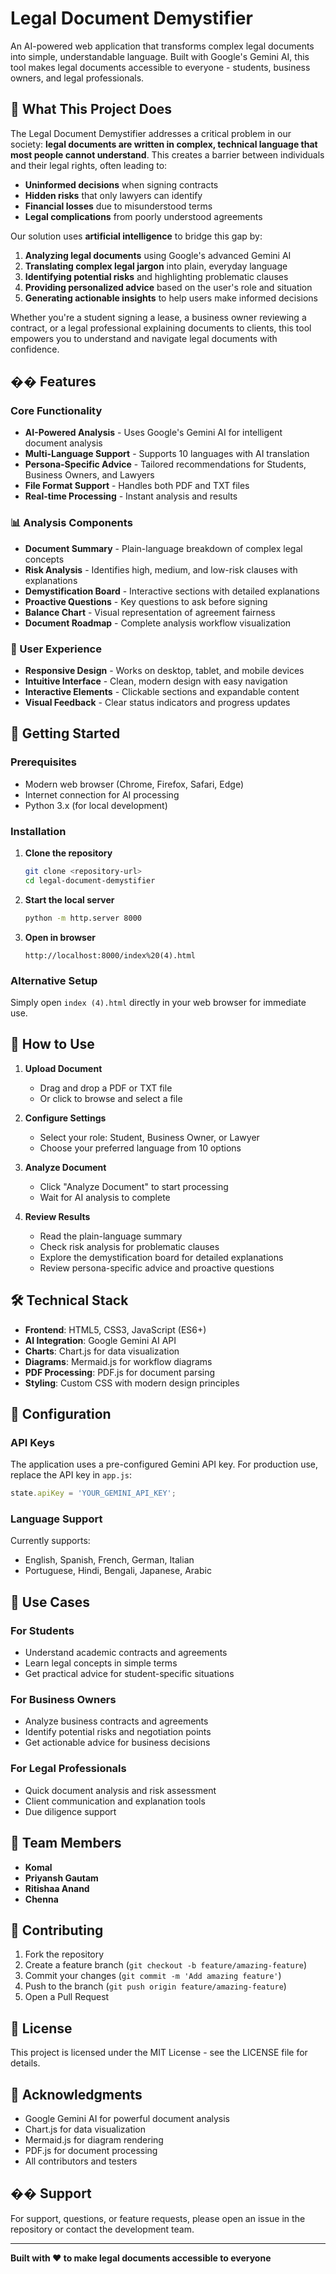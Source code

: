 # Legal Document Demystifier

An AI-powered web application that transforms complex legal documents into simple, understandable language. Built with Google's Gemini AI, this tool makes legal documents accessible to everyone - students, business owners, and legal professionals.

## 🎯 What This Project Does

The Legal Document Demystifier addresses a critical problem in our society: **legal documents are written in complex, technical language that most people cannot understand**. This creates a barrier between individuals and their legal rights, often leading to:

- **Uninformed decisions** when signing contracts
- **Hidden risks** that only lawyers can identify
- **Financial losses** due to misunderstood terms
- **Legal complications** from poorly understood agreements

Our solution uses **artificial intelligence** to bridge this gap by:

1. **Analyzing legal documents** using Google's advanced Gemini AI
2. **Translating complex legal jargon** into plain, everyday language
3. **Identifying potential risks** and highlighting problematic clauses
4. **Providing personalized advice** based on the user's role and situation
5. **Generating actionable insights** to help users make informed decisions

Whether you're a student signing a lease, a business owner reviewing a contract, or a legal professional explaining documents to clients, this tool empowers you to understand and navigate legal documents with confidence.

## �� Features

### Core Functionality
- **AI-Powered Analysis** - Uses Google's Gemini AI for intelligent document analysis
- **Multi-Language Support** - Supports 10 languages with AI translation
- **Persona-Specific Advice** - Tailored recommendations for Students, Business Owners, and Lawyers
- **File Format Support** - Handles both PDF and TXT files
- **Real-time Processing** - Instant analysis and results

### 📊 Analysis Components
- **Document Summary** - Plain-language breakdown of complex legal concepts
- **Risk Analysis** - Identifies high, medium, and low-risk clauses with explanations
- **Demystification Board** - Interactive sections with detailed explanations
- **Proactive Questions** - Key questions to ask before signing
- **Balance Chart** - Visual representation of agreement fairness
- **Document Roadmap** - Complete analysis workflow visualization

### 🎨 User Experience
- **Responsive Design** - Works on desktop, tablet, and mobile devices
- **Intuitive Interface** - Clean, modern design with easy navigation
- **Interactive Elements** - Clickable sections and expandable content
- **Visual Feedback** - Clear status indicators and progress updates

## 🚀 Getting Started

### Prerequisites
- Modern web browser (Chrome, Firefox, Safari, Edge)
- Internet connection for AI processing
- Python 3.x (for local development)

### Installation

1. **Clone the repository**
   ```bash
   git clone <repository-url>
   cd legal-document-demystifier
   ```

2. **Start the local server**
   ```bash
   python -m http.server 8000
   ```

3. **Open in browser**
   ```
   http://localhost:8000/index%20(4).html
   ```

### Alternative Setup
Simply open `index (4).html` directly in your web browser for immediate use.

## 📖 How to Use

1. **Upload Document**
   - Drag and drop a PDF or TXT file
   - Or click to browse and select a file

2. **Configure Settings**
   - Select your role: Student, Business Owner, or Lawyer
   - Choose your preferred language from 10 options

3. **Analyze Document**
   - Click "Analyze Document" to start processing
   - Wait for AI analysis to complete

4. **Review Results**
   - Read the plain-language summary
   - Check risk analysis for problematic clauses
   - Explore the demystification board for detailed explanations
   - Review persona-specific advice and proactive questions

## 🛠️ Technical Stack

- **Frontend**: HTML5, CSS3, JavaScript (ES6+)
- **AI Integration**: Google Gemini AI API
- **Charts**: Chart.js for data visualization
- **Diagrams**: Mermaid.js for workflow diagrams
- **PDF Processing**: PDF.js for document parsing
- **Styling**: Custom CSS with modern design principles


## 🔧 Configuration

### API Keys
The application uses a pre-configured Gemini API key. For production use, replace the API key in `app.js`:

```javascript
state.apiKey = 'YOUR_GEMINI_API_KEY';
```

### Language Support
Currently supports:
- English, Spanish, French, German, Italian
- Portuguese, Hindi, Bengali, Japanese, Arabic

## 🎯 Use Cases

### For Students
- Understand academic contracts and agreements
- Learn legal concepts in simple terms
- Get practical advice for student-specific situations

### For Business Owners
- Analyze business contracts and agreements
- Identify potential risks and negotiation points
- Get actionable advice for business decisions

### For Legal Professionals
- Quick document analysis and risk assessment
- Client communication and explanation tools
- Due diligence support

## 👥 Team Members

- **Komal**
- **Priyansh Gautam**
- **Ritishaa Anand**
- **Chenna**

## 🤝 Contributing

1. Fork the repository
2. Create a feature branch (`git checkout -b feature/amazing-feature`)
3. Commit your changes (`git commit -m 'Add amazing feature'`)
4. Push to the branch (`git push origin feature/amazing-feature`)
5. Open a Pull Request

## 📄 License

This project is licensed under the MIT License - see the LICENSE file for details.

## 🙏 Acknowledgments

- Google Gemini AI for powerful document analysis
- Chart.js for data visualization
- Mermaid.js for diagram rendering
- PDF.js for document processing
- All contributors and testers

## �� Support

For support, questions, or feature requests, please open an issue in the repository or contact the development team.

---

**Built with ❤️ to make legal documents accessible to everyone**

